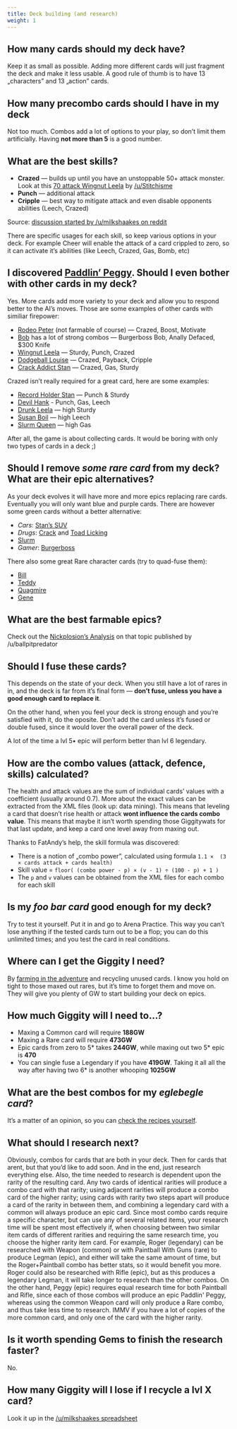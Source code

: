 ```yaml
---
title: Deck building (and research)
weight: 1
---
```


## How many cards should my deck have?

Keep it as small as possible. Adding more different cards will just fragment the deck and make it less usable.  A good rule of thumb is to have 13 „characters” and 13 „action” cards.

## How many precombo cards should I have in my deck

Not too much. Combos add a lot of options to your play, so don’t limit them artificially. Having **not more than 5** is a good number.

## What are the best skills?

 * **Crazed** — builds up until you have an unstoppable 50+ attack monster. Look at this [70 attack Wingnut Leela](https://www.reddit.com/r/AnimationThrowdown/comments/5f07gx/how_about_that_70_attack/) by [/u/Stitchisme](https://www.reddit.com/user/Stitchisme)
 * **Punch** — additional attack
 * **Cripple** — best way to mitigate attack and even disable opponents abilities (Leech, Crazed)

Source: [discussion started by /u/milkshaakes on reddit](https://www.reddit.com/r/AnimationThrowdown/comments/577yre/what_do_you_think_are_the_best_skills_so_far/)

There are specific usages for each skill, so keep various options in your deck. For example Cheer will enable the attack of a card crippled to zero, so it can activate it’s abilities (like Leech, Crazed, Gas, Bomb, etc)

## I discovered [Paddlin’ Peggy](/recipes?paddlin-peggy). Should I even bother with other cards in my deck?

Yes. More cards add more variety to your deck and allow you to respond better to the AI’s moves. Those are some examples of other cards with similiar firepower:

 * [Rodeo Peter](/recipes?rodeo-peter) (not farmable of course) — Crazed, Boost, Motivate
 * [Bob](/recipes?bob) has a lot of strong combos — Burgerboss Bob, Anally Defaced, $300 Knife
 * [Wingnut Leela](/recipes?wingnut-leela) — Sturdy, Punch, Crazed
 * [Dodgeball Louise](/recipes?dodgeball-louise) — Crazed, Payback, Cripple
 * [Crack Addict Stan](/recipes?crack-addict-stan) — Crazed, Gas, Sturdy

Crazed isn’t really required for a great card, here are some examples:

 * [Record Holder Stan](/recipes?record-holder-stan) — Punch & Sturdy
 * [Devil Hank](/recipes?devil-hank) - Punch, Gas, Leech
 * [Drunk Leela](/recipes?drunk-leela) — high Sturdy
 * [Susan Boil](/recipes?susan-boil) — high Leech
 * [Slurm Queen](/recipes?slurm-queen) — high Gas
 
After all, the game is about collecting cards. It would be boring with only two types of cards in a deck ;)

## Should I remove *some rare card* from my deck? What are their epic alternatives?

As your deck evolves it will have more and more epics replacing rare cards. Eventually you will only want blue and purple cards. There are however some green cards without a better alternative:

 * *Cars*: [Stan’s SUV](/recipes?stans-suv)
 * *Drugs*: [Crack](/recipes?crack) and [Toad Licking](/recipes?toad-licking)
 * [Slurm](/recipes?slurm)
 * *Gamer*: [Burgerboss](/recipes?burgerboss)

There also some great Rare character cards (try to quad-fuse them):

 * [Bill](/recipes?bill)
 * [Teddy](/recipes?teddy)
 * [Quagmire](/recipes?quagmire)
 * [Gene](/recipes?gene)

## What are the best farmable epics?

Check out the [Nickplosion’s Analysis](https://www.reddit.com/r/AnimationThrowdown/comments/5t7wcb/nickplosions_tierlist_analysis_for_farmable_cards/) on that topic published by /u/ballpitpredator

## Should I fuse these cards?

This depends on the state of your deck. When you still have a lot of rares in in, and the deck is far from it’s final form — **don’t fuse, unless you have a good enough card to replace it**.

On the other hand, when you feel your deck is strong enough and you’re satisfied with it, do the oposite. Don’t add the card unless it’s fused or double fused, since it would lover the overall power of the deck.

A lot of the time a lvl 5• epic will perform better than lvl 6 legendary.

## How are the combo values (attack, defence, skills) calculated?

The health and attack values are the sum of individual cards’ values with a coefficient (usually around 0.7). More about the exact values can be extracted from the XML files (look up: data mining). This means that leveling a card that doesn’t rise health or attack **wont influence the cards combo value**. This means that maybe it isn’t worth spending those Giggitywats for that last update, and keep a card one level away from maxing out.

Thanks to FatAndy’s help, the skill formula was discovered:

 * There is a notion of „combo power”, calculated using formula `1.1 ×  (3 × cards attack + cards health)`
 * Skill value = `floor( (combo power - p) × (v - 1) ÷ (100 - p) + 1 )`
 * The `p` and `v` values can be obtained from the XML files for each combo for each skill

## Is my *foo bar card* good enough for my deck?

Try to test it yourself. Put it in and go to Arena Practice. This way you can’t lose anything if the tested cards turn out to be a flop; you can do this unlimited times; and you test the card in real conditions. 

## Where can I get the Giggity I need?

By [farming in the adventure](/adventure) and recycling unused cards. I know you hold on tight to those maxed out rares, but it’s time to forget them and move on. They will give you plenty of GW to start building your deck on epics.

## How much Giggity will I need to…?

 * Maxing a Common card will require **188GW**
 * Maxing a Rare card will require **473GW**
 * Epic cards from zero to 5* takes **244GW**, while maxing out two 5* epic is **470**
 * You can single fuse a Legendary if you have **419GW**. Taking it all all the way after having two 6* is another whooping **1025GW**

## What are the best combos for my *eglebegle card*?

It’s a matter of an opinion, so you can [check the recipes yourself](/recipes).

## What should I research next?

Obviously, combos for cards that are both in your deck. Then for cards that arent, but that you’d like to add soon. And in the end, just research everything else. Also, the time needed to research is dependent upon the rarity of the resulting card. Any two cards of identical rarities will produce a combo card with that rarity; using adjacent rarities will produce a combo card of the higher rarity; using cards with rarity two steps apart will produce a card of the rarity in between them, and combining a legendary card with a common will always produce an epic card. Since most combo cards require a specific character, but can use any of several related items, your research time will be spent most effectively if, when choosing between two similar item cards of different rarities and requiring the same research time, you choose the higher rarity item card. For example, Roger (legendary) can be researched with Weapon (common) or with Paintball With Guns (rare) to produce Legman (epic), and either will take the same amount of time, but the Roger+Paintball combo has better stats, so it would benefit you more. Roger could also be researched with Rifle (epic), but as this produces a legendary Legman, it will take longer to research than the other combos. On the other hand, Peggy (epic) requires equal research time for both Paintball and Rifle, since each of those combos will produce an epic Paddlin' Peggy, whereas using the common Weapon card will only produce a Rare combo, and thus take less time to research. IMMV if you have a lot of copies of the more common card, and only one of the card with the higher rarity.

## Is it worth spending Gems to finish the research faster?

No. 

## How many Giggity will I lose if I recycle a lvl X card?

Look it up in the [/u/milkshaakes spreadsheet](https://docs.google.com/spreadsheets/d/1HSguYSuQeQQjMoJiodyjKbHSzwujvkv3P3DzKxTFTyI/pubhtml#)
